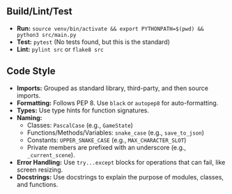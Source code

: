 ## Build/Lint/Test

*   **Run:** `source venv/bin/activate && export PYTHONPATH=$(pwd) && python3 src/main.py`
*   **Test:** `pytest` (No tests found, but this is the standard)
*   **Lint:** `pylint src` or `flake8 src`

## Code Style

*   **Imports:** Grouped as standard library, third-party, and then source imports.
*   **Formatting:** Follows PEP 8. Use `black` or `autopep8` for auto-formatting.
*   **Types:** Use type hints for function signatures.
*   **Naming:**
    *   Classes: `PascalCase` (e.g., `GameState`)
    *   Functions/Methods/Variables: `snake_case` (e.g., `save_to_json`)
    *   Constants: `UPPER_SNAKE_CASE` (e.g., `MAX_CHARACTER_SLOT`)
    *   Private members are prefixed with an underscore (e.g., `_current_scene`).
*   **Error Handling:** Use `try...except` blocks for operations that can fail, like screen resizing.
*   **Docstrings:** Use docstrings to explain the purpose of modules, classes, and functions.

